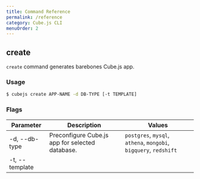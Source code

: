 ```yaml
---
title: Command Reference
permalink: /reference
category: Cube.js CLI
menuOrder: 2
---
```


## create

`create` command generates barebones Cube.js app.

### Usage

```bash
$ cubejs create APP-NAME -d DB-TYPE [-t TEMPLATE]
```

### Flags

| Parameter | Description | Values |
| --------- | ----------- | ------ |
| -d, --db-type <db-type> | Preconfigure Cube.js app for selected database. | `postgres`, `mysql`, `athena`, `mongobi`, `bigquery`, `redshift` |
| -t, --template <template> | Framework running Cube.js backend. | `express` (default), `serverless` |

### Example

Create app called `demo-app` using default (`express`) template and `mysql` database:

```bash
$ cubejs create demo-app -d mysql
```

Create app called `demo-app` using `serverless` template and `athena` database:

```bash
$ cubejs create demo-app -d athena -t serverless
```

## generate

`generate` command helps building data schema for existing database tables.
You can only run `generate` from the Cube.js app directory.
This command could not be used without an active [Database connection](/connecting-to-the-database).

### Usage

```bash
$ cubejs generate -t TABLE-NAMES
```

### Flags

| Parameter | Description | Values |
| --------- | ----------- | ------ |
| -t, --tables <tables> | Comma delimited list of tables to generate schema for. | `TABLE-NAME-1,TABLE-NAME-2` |

### Example

Generate schema files for tables `orders` and `customers`:

```bash
$ cubejs generate -t orders,customers
```
